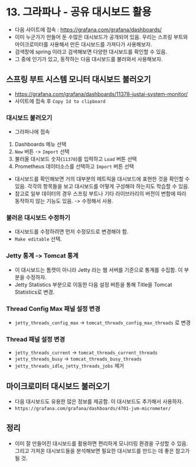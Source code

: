 # 13. 그라파나 - 공유 대시보드 활용
- 다음 사이트에 접속 : https://grafana.com/grafana/dashboards/
- 이미 누군가가 만들어 둔 수많은 대시보드가 공개되어 있음. 우리는 스프링 부트와 마이크로미터를 사용해서 만든 대시보드를 가져다가 사용해보자.
- 검색창에 spring 이라고 검색해보면 다양한 대시보드를 확인할 수 있음.
- 그 중에 인기가 있고, 동작하는 다음 대시보드를 불러와서 사용해보자.

## 스프링 부트 시스템 모니터 대시보드 불러오기
- https://grafana.com/grafana/dashboards/11378-justai-system-monitor/
- 사이트에 접속 후 `Copy Id to clipboard`

### 대시보드 불러오기
- 그라파나에 접속
1. Dashboards 메뉴 선택
2. `New` 버튼 -> `Import` 선택
3. 불러올 대시보드 숫자(`11378`)를 입력하고 `Load` 버튼 선택
4. Prometheus 데이터소스를 선택하고 `Import` 버튼 선택
- 대시보드를 확인해보면 거의 대부분의 메트릭을 대시보드에 표현한 것을 확인할 수 있음. 각각의 항목들을 보고 대시보드를 어떻게 구성해야 하는지도 학습할 수 있음.
- 참고로 일부 데이터의 경우 스프링 부트나 기타 라이브러리의 버전이 변함에 따라 동작하지 않는 기능도 있음. -> 수정해서 사용.

### 불러온 대시보드 수정하기
- 대시보드를 수정하려면 먼저 수정모드로 변경해야 함.
- `Make editable` 선택.

### Jetty 통계 -> Tomcat 통계
- 이 대시보드는 톰캣이 아니라 Jetty 라는 웹 서버를 기준으로 통계를 수집함. 이 부분을 수정하자.
- Jetty Statistics 부분으로 이동한 다음 설정 버튼을 통해 Title을 Tomcat Statistics로 변경.

### Thread Config Max 패널 설정 변경
- `jetty_threads_config_max` ->  `tomcat_threads_config_max_threads` 로 변경

### Thread 패널 설정 변경
- `jetty_threads_current` -> `tomcat_threads_current_threads`
- `jetty_threads_busy` -> `tomcat_threads_busy_threads`
- `jetty_threads_idle`, `jetty_threads_jobs` 제거

## 마이크로미터 대시보드 불러오기
- 다음 대시보드도 유용한 많은 정보를 제공함. 이 대시보드도 추가해서 사용하자.
- `https://grafana.com/grafana/dashboards/4701-jvm-micrometer/`

## 정리
- 이미 잘 만들어진 대시보드를 활용하면 편리하게 모니터링 환경을 구성할 수 있음. 그리고 가져온 대시보드들을 분석해보면 필요한 대시보드를 만드는 데 좋은 참고가 될 것.

